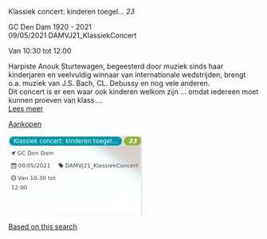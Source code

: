 Klassiek concert: kinderen toegel... *23*

GC Den Dam 1920 - 2021  
09/05/2021 DAMVJ21\_KlassiekConcert  

Van 10:30 tot 12:00

  

  

Harpiste Anouk Sturtewagen, begeesterd door muziek sinds haar kinderjaren en veelvuldig winnaar van internationale wedstrijden, brengt o.a. muziek van J.S. Bach, CL. Debussy en nog vele anderen.  
Dit concert is er een waar ook kinderen welkom zijn ... omdat iedereen moet kunnen proeven van klass ...  
[Lees meer](https://tickets.vgc.be/activity/subscribe/DAMVJ21_KlassiekConcert)

[Aankopen](https://tickets.vgc.be/ticketingActivity/subscribe/DAMVJ21_KlassiekConcert)

![](58713.png)

[Based on this search](https://tickets.vgc.be/activity/index?&vrijeplaatsen=1&Age%5B%5D=3%2C4&entity=278&Period%5B%5D=347)